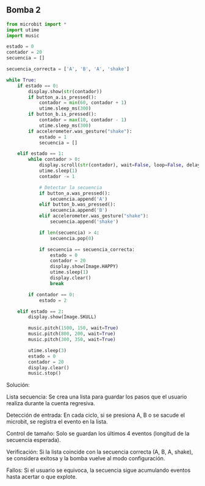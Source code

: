 ## Bomba 2
```py
from microbit import *
import utime
import music

estado = 0  
contador = 20
secuencia = []

secuencia_correcta = ['A', 'B', 'A', 'shake']

while True:
    if estado == 0:
        display.show(str(contador))
        if button_a.is_pressed():
            contador = min(60, contador + 1)
            utime.sleep_ms(300)
        if button_b.is_pressed():
            contador = max(10, contador - 1)
            utime.sleep_ms(300)
        if accelerometer.was_gesture("shake"):
            estado = 1
            secuencia = []

    elif estado == 1:
        while contador > 0:
            display.scroll(str(contador), wait=False, loop=False, delay=80)
            utime.sleep(1)
            contador -= 1

            # Detectar la secuencia
            if button_a.was_pressed():
                secuencia.append('A')
            elif button_b.was_pressed():
                secuencia.append('B')
            elif accelerometer.was_gesture("shake"):
                secuencia.append('shake')

            if len(secuencia) > 4:
                secuencia.pop(0)

            if secuencia == secuencia_correcta:
                estado = 0
                contador = 20
                display.show(Image.HAPPY)
                utime.sleep(1)
                display.clear()
                break

        if contador == 0:
            estado = 2

    elif estado == 2:
        display.show(Image.SKULL)

        music.pitch(1500, 150, wait=True)
        music.pitch(800, 200, wait=True)
        music.pitch(300, 350, wait=True)

        utime.sleep(3)
        estado = 0
        contador = 20
        display.clear()
        music.stop()
```
Solución:

Lista secuencia:
Se crea una lista para guardar los pasos que el usuario realiza durante la cuenta regresiva.

Detección de entrada:
En cada ciclo, si se presiona A, B o se sacude el microbit, se registra el evento en la lista.

Control de tamaño:
Solo se guardan los últimos 4 eventos (longitud de la secuencia esperada).

Verificación:
Si la lista coincide con la secuencia correcta (A, B, A, shake), se considera exitosa y la bomba vuelve al modo configuración.

Fallos:
Si el usuario se equivoca, la secuencia sigue acumulando eventos hasta acertar o que explote.
